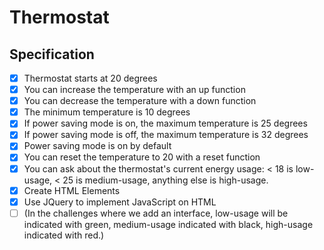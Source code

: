 # Thermostat

## Specification
- [X] Thermostat starts at 20 degrees
- [X] You can increase the temperature with an up function
- [X] You can decrease the temperature with a down function
- [X] The minimum temperature is 10 degrees
- [X] If power saving mode is on, the maximum temperature is 25 degrees
- [X] If power saving mode is off, the maximum temperature is 32 degrees
- [X] Power saving mode is on by default
- [X] You can reset the temperature to 20 with a reset function
- [X] You can ask about the thermostat's current energy usage: < 18 is low-usage, < 25 is medium-usage, anything else is high-usage.
- [X] Create HTML Elements
- [X] Use JQuery to implement JavaScript on HTML
- [ ] (In the challenges where we add an interface, low-usage will be indicated with green, medium-usage indicated with black, high-usage indicated with red.)
